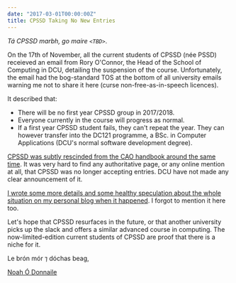 ```yaml
---
date: "2017-03-01T00:00:00Z"
title: CPSSD Taking No New Entries
---
```


*Tá CPSSD marbh, go maire `<TBD>`*.

On the 17th of November, all the current students of CPSSD (née PSSD) receieved an email from Rory O'Connor, the Head of the School of Computing in DCU, detailing the suspension of the course. Unfortunately, the email had the bog-standard TOS at the bottom of all university emails warning me not to share it here (curse non-free-as-in-speech licences). 

It described that:

- There will be no first year CPSSD group in 2017/2018.
- Everyone currently in the course will progress as normal.
- If a first year CPSSD student fails, they can't repeat the year. They can however transfer into the DC121 programme, a BSc. in Computer Applications (DCU's normal software development degree).

[CPSSD was subtly rescinded from the CAO handbook around the same time](https://web.archive.org/web/20161214003629/http://www2.cao.ie/handbook/handbook/important_changes.php). It was very hard to find any authoritative page, or any online mention at all, that CPSSD was no longer accepting entries. DCU have not made any clear announcement of it.

[I wrote some more details and some healthy speculation about the whole situation on my personal blog when it happened](http://mycode.doesnot.run/2016/12/12/rip-cpssd/). I forgot to mention it here too.

Let's hope that CPSSD resurfaces in the future, or that another university picks up the slack and offers a similar advanced course in computing. The now-limited-edition current students of CPSSD are proof that there is a niche for it.

Le brón mór ⁊ dóchas beag,

[Noah Ó Donnaile](http://noah.needs.money)
